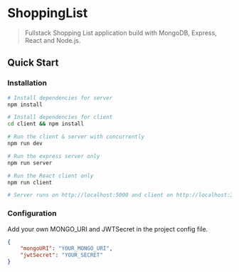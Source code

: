 # ShoppingList
> Fullstack Shopping List application build with MongoDB, Express, React and Node.js.

## Quick Start
### Installation

```bash
# Install dependencies for server
npm install

# Install dependencies for client
cd client && npm install

# Run the client & server with concurrently
npm run dev

# Run the express server only
npm run server

# Run the React client only
npm run client

# Server runs on http://localhost:5000 and client on http://localhost:3000
```

### Configuration

Add your own MONGO_URI and JWTSecret in the project config file.

```json
{
    "mongoURI": "YOUR_MONGO_URI",
    "jwtSecret": "YOUR_SECRET"
}
```
